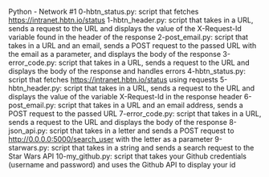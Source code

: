 Python - Network #1
0-hbtn_status.py: script that fetches https://intranet.hbtn.io/status
1-hbtn_header.py: script that takes in a URL, sends a request to the URL and displays the value of the X-Request-Id variable found in the header of the response
2-post_email.py: script that takes in a URL and an email, sends a POST request to the passed URL with the email as a parameter, and displays the body of the response
3-error_code.py: script that takes in a URL, sends a request to the URL and displays the body of the response and handles errors
4-hbtn_status.py: script that fetches https://intranet.hbtn.io/status using requests
5-hbtn_header.py: script that takes in a URL, sends a request to the URL and displays the value of the variable X-Request-Id in the response header
6-post_email.py: script that takes in a URL and an email address, sends a POST request to the passed URL
7-error_code.py: script that takes in a URL, sends a request to the URL and displays the body of the response
8-json_api.py: script that takes in a letter and sends a POST request to http://0.0.0.0:5000/search_user with the letter as a parameter
9-starwars.py: script that takes in a string and sends a search request to the Star Wars API
10-my_github.py: script that takes your Github credentials (username and password) and uses the Github API to display your id
